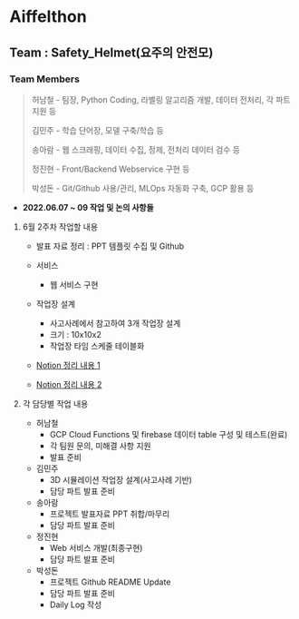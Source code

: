 # Aiffelthon
## Team : Safety_Helmet(요주의 안전모)
### Team Members
> 허남철 - 팀장, Python Coding, 라벨링 알고리즘 개발, 데이터 전처리, 각 파트 지원 등
>
> 김민주 - 학습 단어장, 모델 구축/학습 등
>
> 송아람 - 웹 스크래핑, 데이터 수집, 정제, 전처리 데이터 검수 등
>
> 정진현 - Front/Backend Webservice 구현 등
>
> 박성돈 - Git/Github 사용/관리, MLOps 자동화 구축, GCP 활용 등

- __2022.06.07 ~ 09 작업 및 논의 사항들__  
1. 6월 2주차 작업할 내용  
    - 발표 자료 정리 : PPT 템플릿 수집 및 Github
        
    - 서비스  
        - 웹 서비스 구현  

    - 작업장 설계  
        - 사고사례에서 참고하여 3개 작업장 설계  
        - 크기 : 10x10x2  
        - 작업장 타임 스케줄 테이블화  

    - [Notion 정리 내용 1](https://www.notion.so/modulabs/214a1d08ac3146e886e0c90f299d3b5e)  
    - [Notion 정리 내용 2](https://www.notion.so/modulabs/22-06-06-265e966376ee477c8fc3013eaeaf0f90)  

2. 각 담당별 작업 내용  
    - 허남철  
        - GCP Cloud Functions 및 firebase 데이터 table 구성 및 테스트(완료)  
        - 각 팀원 문의, 미해결 사항 지원
        - 발표 준비  
    - 김민주  
        - 3D 시뮬레이션 작업장 설계(사고사례 기반)
        - 담당 파트 발표 준비
    - 송아람  
        - 프로젝트 발표자료 PPT 취합/마무리
        - 담당 파트 발표 준비
    - 정진현  
        - Web 서비스 개발(최종구현)
        - 담당 파트 발표 준비
    - 박성돈  
        - 프로젝트 Github README Update
        - 담당 파트 발표 준비
        - Daily Log 작성  